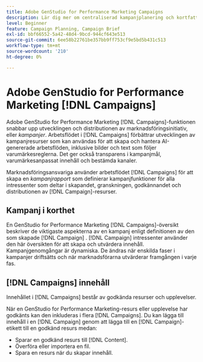 ```yaml
---
title: Adobe GenStudio for Performance Marketing Campaigns
description: Lär dig mer om centraliserad kampanjplanering och kortfattad kampanjframtagning.
level: Beginner
feature: Campaign Planning, Campaign Brief
exl-id: bbf66552-5a42-48d4-9bcd-944cf643e513
source-git-commit: 6ee58b22761be357bb9ff753cf9e5bd5b431c513
workflow-type: tm+mt
source-wordcount: '210'
ht-degree: 0%

---
```


# Adobe GenStudio for Performance Marketing [!DNL Campaigns]

Adobe GenStudio for Performance Marketing [!DNL Campaigns]-funktionen snabbar upp utvecklingen och distributionen av marknadsföringsinitiativ, eller _kampanjer_. Arbetsflödet i [!DNL Campaigns] förbättrar utvecklingen av kampanjresurser som kan användas för att skapa och hantera AI-genererade arbetsflöden, inklusive bilder och text som följer varumärkesreglerna. Det ger också transparens i kampanjmål, varumärkesanpassat innehåll och bestämda kanaler.

Marknadsföringsansvariga använder arbetsflödet [!DNL Campaigns] för att skapa en _kampanjrapport_ som definierar kampanjfunktioner för alla intressenter som deltar i skapandet, granskningen, godkännandet och distributionen av [!DNL Campaign]-resurser.

## Kampanj i korthet

En GenStudio for Performance Marketing [!DNL Campaigns]-översikt beskriver de viktigaste aspekterna av en kampanj enligt definitionen av den som skapade [!DNL Campaign] . [!DNL Campaign] intressenter använder den här översikten för att skapa och utvärdera innehåll. Kampanjgenomgångar är dynamiska. De ändras när enskilda faser i kampanjer driftsätts och när marknadsförarna utvärderar framgången i varje fas.

## [!DNL Campaigns] innehåll

Innehållet i [!DNL Campaigns] består av godkända resurser och upplevelser.

När en GenStudio for Performance Marketing-resurs eller upplevelse har godkänts kan den inkluderas i flera [!DNL Campaigns]. Du kan lägga till innehåll i en [!DNL Campaign] genom att lägga till en [!DNL Campaign]-etikett till en godkänd resurs medan:

* Sparar en godkänd resurs till [!DNL Content].
* Överföra eller importera en fil.
* Spara en resurs när du skapar innehåll.
